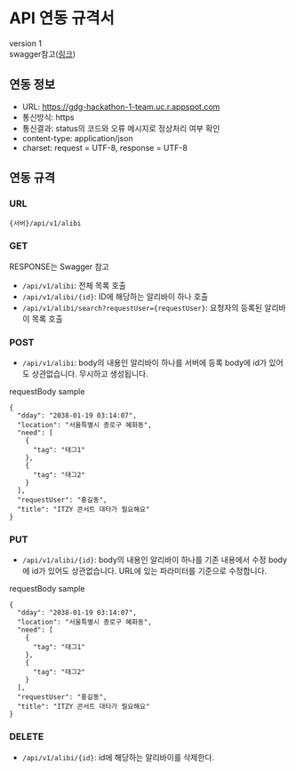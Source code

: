 # API 연동 규격서 
version 1  
swagger참고([링크](https://gdg-hackathon-1-team.uc.r.appspot.com/swagger-ui/index.html#))

## 연동 정보
* URL: https://gdg-hackathon-1-team.uc.r.appspot.com  
* 통신방식: https  
* 통신결과: status의 코드와 오류 메시지로 정상처리 여부 확인  
* content-type: application/json  
* charset: request = UTF-8, response = UTF-8  

## 연동 규격
### URL
`{서버}/api/v1/alibi`

### GET
RESPONSE는 Swagger 참고
* `/api/v1/alibi`: 전체 목록 호출 
* `/api/v1/alibi/{id}`: ID에 해당하는 알리바이 하나 호출  
* `/api/v1/alibi/search?requestUser={requestUser}`: 요청자의 등록된 알리바이 목록 호출

### POST
* `/api/v1/alibi`: body의 내용인 알리바이 하나를 서버에 등록
body에 id가 있어도 상관없습니다. 무시하고 생성됩니다.


requestBody sample
```
{
  "dday": "2038-01-19 03:14:07",
  "location": "서울특별시 종로구 혜화동",
  "need": [
    {
      "tag": "태그1"
    },
    {
      "tag": "태그2"
    }
  ],
  "requestUser": "홍길동",
  "title": "ITZY 콘서트 대타가 필요해요"
}
```


### PUT
* `/api/v1/alibi/{id}`: body의 내용인 알리바이 하나를 기존 내용에서 수정
body에 id가 있어도 상관없습니다. URL에 있는 파라미터를 기준으로 수정합니다.

requestBody sample
```
{
  "dday": "2038-01-19 03:14:07",
  "location": "서울특별시 종로구 혜화동",
  "need": [
    {
      "tag": "태그1"
    },
    {
      "tag": "태그2"
    }
  ],
  "requestUser": "홍길동",
  "title": "ITZY 콘서트 대타가 필요해요"
}
```


### DELETE
* `/api/v1/alibi/{id}`: id에 해당하는 알리바이를 삭제한다.

